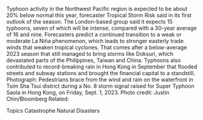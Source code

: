 Typhoon activity in the Northwest Pacific region is expected to be about 20% below normal this year, forecaster Tropical Storm Risk said in its first outlook of the season.
The London-based group said it expects 15 typhoons, seven of which will be intense, compared with a 30-year average of 16 and nine. Forecasters predict a continued transition to a weak or moderate La Niña phenomenon, which leads to stronger easterly trade winds that weaken tropical cyclones.
That comes after a below-average 2023 season that still managed to bring storms like Doksuri, which devastated parts of the Philippines, Taiwan and China. Typhoons also contributed to record-breaking rain in Hong Kong in September that flooded streets and subway stations and brought the financial capital to a standstill.
Photograph: Pedestrians brace from the wind and rain on the waterfront in Tsim Sha Tsui district during a No. 8 storm signal raised for Super Typhoon Saola in Hong Kong, on Friday, Sept. 1, 2023. Photo credit: Justin Chin/Bloomberg
Related:

Topics
Catastrophe
Natural Disasters
